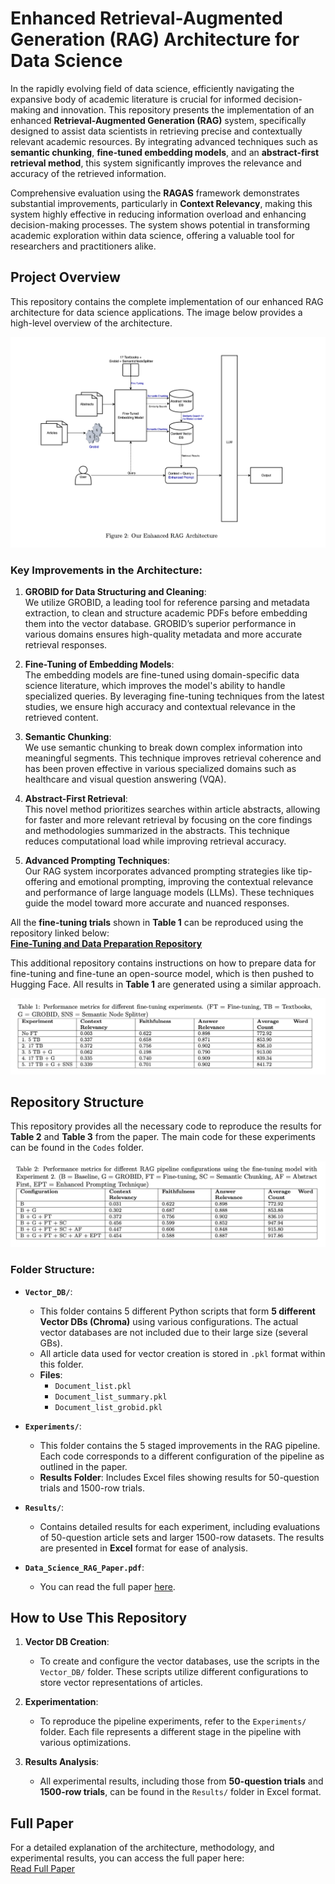 # **Enhanced Retrieval-Augmented Generation (RAG) Architecture for Data Science**

In the rapidly evolving field of data science, efficiently navigating the expansive body of academic literature is crucial for informed decision-making and innovation. This repository presents the implementation of an enhanced **Retrieval-Augmented Generation (RAG)** system, specifically designed to assist data scientists in retrieving precise and contextually relevant academic resources. By integrating advanced techniques such as **semantic chunking**, **fine-tuned embedding models**, and an **abstract-first retrieval method**, this system significantly improves the relevance and accuracy of the retrieved information.

Comprehensive evaluation using the **RAGAS** framework demonstrates substantial improvements, particularly in **Context Relevancy**, making this system highly effective in reducing information overload and enhancing decision-making processes. The system shows potential in transforming academic exploration within data science, offering a valuable tool for researchers and practitioners alike.

## **Project Overview**

This repository contains the complete implementation of our enhanced RAG architecture for data science applications. The image below provides a high-level overview of the architecture.

![Enhanced RAG Architecture](https://github.com/Ahmetyasin/Data_Science_RAG_Paper/blob/main/img/Enhanced_Architecture.png)

### **Key Improvements in the Architecture:**
1. **GROBID for Data Structuring and Cleaning**:  
   We utilize GROBID, a leading tool for reference parsing and metadata extraction, to clean and structure academic PDFs before embedding them into the vector database. GROBID’s superior performance in various domains ensures high-quality metadata and more accurate retrieval responses.

2. **Fine-Tuning of Embedding Models**:  
   The embedding models are fine-tuned using domain-specific data science literature, which improves the model's ability to handle specialized queries. By leveraging fine-tuning techniques from the latest studies, we ensure high accuracy and contextual relevance in the retrieved content.

3. **Semantic Chunking**:  
   We use semantic chunking to break down complex information into meaningful segments. This technique improves retrieval coherence and has been proven effective in various specialized domains such as healthcare and visual question answering (VQA).

4. **Abstract-First Retrieval**:  
   This novel method prioritizes searches within article abstracts, allowing for faster and more relevant retrieval by focusing on the core findings and methodologies summarized in the abstracts. This technique reduces computational load while improving retrieval accuracy.

5. **Advanced Prompting Techniques**:  
   Our RAG system incorporates advanced prompting strategies like tip-offering and emotional prompting, improving the contextual relevance and performance of large language models (LLMs). These techniques guide the model toward more accurate and nuanced responses.


All the **fine-tuning trials** shown in **Table 1** can be reproduced using the repository linked below:  
**[Fine-Tuning and Data Preparation Repository](https://github.com/Ahmetyasin/DS-Fine-Tuning-Embedding)**

This additional repository contains instructions on how to prepare data for fine-tuning and fine-tune an open-source model, which is then pushed to Hugging Face. All results in **Table 1** are generated using a similar approach.

![Table 1](https://github.com/Ahmetyasin/Data_Science_RAG_Paper/blob/main/img/Table_1.png)


## **Repository Structure**

This repository provides all the necessary code to reproduce the results for **Table 2** and **Table 3** from the paper. The main code for these experiments can be found in the `Codes` folder.

![Table 2](https://github.com/Ahmetyasin/Data_Science_RAG_Paper/blob/main/img/Table_2.png)


### **Folder Structure:**

- **`Vector_DB/`**:
  - This folder contains 5 different Python scripts that form **5 different Vector DBs (Chroma)** using various configurations. The actual vector databases are not included due to their large size (several GBs).
  - All article data used for vector creation is stored in `.pkl` format within this folder.
  - **Files**:
    - `Document_list.pkl`
    - `Document_list_summary.pkl`
    - `Document_list_grobid.pkl`
    
- **`Experiments/`**:
  - This folder contains the 5 staged improvements in the RAG pipeline. Each code corresponds to a different configuration of the pipeline as outlined in the paper.
  - **Results Folder**: Includes Excel files showing results for 50-question trials and 1500-row trials.
  
- **`Results/`**:
  - Contains detailed results for each experiment, including evaluations of 50-question article sets and larger 1500-row datasets. The results are presented in **Excel** format for ease of analysis.
  
- **`Data_Science_RAG_Paper.pdf`**:
  - You can read the full paper [here](https://github.com/Ahmetyasin/Data_Science_RAG_Paper/blob/main/Data_Science_RAG_Paper.pdf).

## **How to Use This Repository**

1. **Vector DB Creation**:
   - To create and configure the vector databases, use the scripts in the `Vector_DB/` folder. These scripts utilize different configurations to store vector representations of articles.

2. **Experimentation**:
   - To reproduce the pipeline experiments, refer to the `Experiments/` folder. Each file represents a different stage in the pipeline with various optimizations.
   
3. **Results Analysis**:
   - All experimental results, including those from **50-question trials** and **1500-row trials**, can be found in the `Results/` folder in Excel format.

## **Full Paper**

For a detailed explanation of the architecture, methodology, and experimental results, you can access the full paper here:  
[Read Full Paper](https://github.com/Ahmetyasin/Data_Science_RAG_Paper/blob/main/Data_Science_RAG_Paper.pdf)
